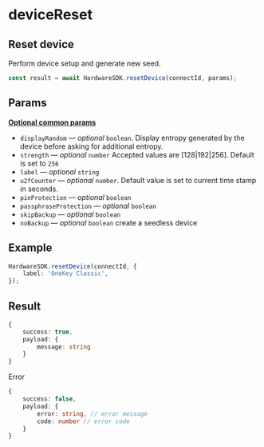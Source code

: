 # deviceReset

## Reset device

Perform device setup and generate new seed.

```typescript
const result = await HardwareSDK.resetDevice(connectId, params);
```

## Params

****[**Optional common params**](../common-params.md)****

* `displayRandom` — _optional_ `boolean`. Display entropy generated by the device before asking for additional entropy.
* `strength` — _optional_ `number` Accepted values are \[128|192|256]. Default is set to `256`
* `label` — _optional_ `string`
* `u2fCounter` — _optional_ `number`. Default value is set to current time stamp in seconds.
* `pinProtection` — _optional_ `boolean`
* `passphraseProtection` — _optional_ `boolean`
* `skipBackup` — _optional_ `boolean`
* `noBackup` — _optional_ `boolean` create a seedless device

## Example

```typescript
HardwareSDK.resetDevice(connectId, {
    label: 'OneKey Classic',
});
```

## Result

```typescript
{
    success: true,
    payload: {
        message: string
    }
}
```

Error

```typescript
{
    success: false,
    payload: {
        error: string, // error message
        code: number // error code
    }
}
```
